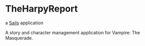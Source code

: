 # TheHarpyReport

a [Sails](http://sailsjs.org) application

A story and character management application for Vampire: The Masquerade.
